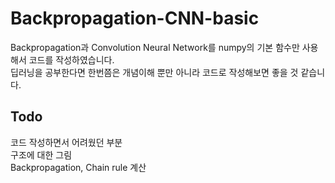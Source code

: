 # Backpropagation-CNN-basic

Backpropagation과 Convolution Neural Network를 numpy의 기본 함수만 사용해서 코드를 작성하였습니다.<br>
딥러닝을 공부한다면 한번쯤은 개념이해 뿐만 아니라 코드로 작성해보면 좋을 것 같습니다.<br>

## Todo
코드 작성하면서 어려웠던 부분<br>
구조에 대한 그림<br>
Backpropagation, Chain rule 계산<br>
